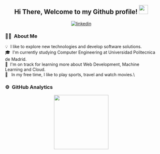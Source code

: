 
<h2 align = "center"> Hi There, Welcome to my Github profile! 
    <img src="https://media.giphy.com/media/hvRJCLFzcasrR4ia7z/giphy.gif" width="30">
</h2>
<div align = "center">
    <a href="https://www.linkedin.com/in/julia-serrano-arrese-b68966245/" target="_blank" >
    <img  src=https://img.shields.io/badge/linkedin-%2300acee.svg?color=405DE6&style=for-the-badge&logo=linkedin&logoColor=white alt=linkedin style="margin-bottom": 5px;/>
    </a>

</div>

### 👩‍💻 &nbsp;About Me

💡 &nbsp;I like to explore new technologies and develop software solutions.\
🎓 &nbsp;I'm currently studying Computer Engineering at Universidad Politecnica de Madrid.\
🌱 &nbsp;I'm on track for learning more about Web Development, Machine Learning and Cloud.\
🤸 &nbsp; In my free time, I like to play sports, travel and watch movies.\



### ⚙️ &nbsp;GitHub Analytics
<p align="center">
<a href="https://github.com/JuliaSerrano">

  <img height="180em" src="https://github-readme-stats-eight-theta.vercel.app/api/top-langs/?username=JuliaSerrano&layout=compact&langs_count=8&theme=algolia"/>
</a>
</p>
